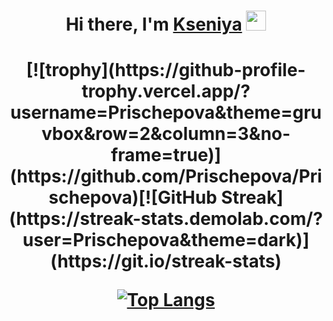 <h1 align="center">Hi there, I'm <a href="[https://prischepova.ru/](https://github.com/Prischepova)" target="_blank">Kseniya</a> 
<img src="https://github.com/blackcater/blackcater/raw/main/images/Hi.gif" height="32"/></h1>



<h1 align="center">[![trophy](https://github-profile-trophy.vercel.app/?username=Prischepova&theme=gruvbox&row=2&column=3&no-frame=true)](https://github.com/Prischepova/Prischepova)<a target="_blank">[![GitHub Streak](https://streak-stats.demolab.com/?user=Prischepova&theme=dark)](https://git.io/streak-stats)</a> 



[![Top Langs](https://github-readme-stats.vercel.app/api/top-langs/?username=Prischepova)](https://github.com/Prischepova/Prischepova)

